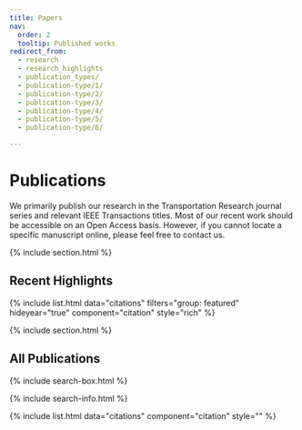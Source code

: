 ```yaml
---
title: Papers
nav:
  order: 2
  tooltip: Published works
redirect_from: 
  - research
  - research_highlights
  - publication_types/
  - publication-type/1/
  - publication-type/2/
  - publication-type/3/
  - publication-type/4/
  - publication-type/5/
  - publication-type/6/

---
```


# Publications

We primarily publish our research in the Transportation Research journal series and relevant IEEE Transactions titles. Most of our recent work should be accessible on an Open Access basis. However, if you cannot locate a specific manuscript online, please feel free to contact us.

{% include section.html %}

## Recent Highlights

{% include list.html data="citations"  filters="group: featured" hideyear="true" component="citation" style="rich" %}


{% include section.html %}

## All Publications

{% include search-box.html %}

{% include search-info.html %}

{% include list.html data="citations" component="citation"  style="" %}
